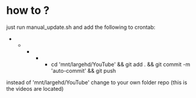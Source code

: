 # how to ?
just run manual_update.sh and add the following to crontab:
* * * * * cd 'mnt/largehd/YouTube' && git add . && git commit -m 'auto-commit' && git push

instead of 'mnt/largehd/YouTube' change to your own folder repo (this is the videos are located)


